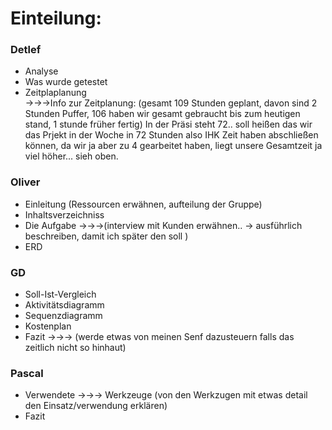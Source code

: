 # Einteilung:
### Detlef
- Analyse
- Was wurde getestet
- Zeitplaplanung    
->->->Info zur Zeitplanung: (gesamt 109 Stunden geplant, davon sind 2 Stunden Puffer, 106 haben wir gesamt gebraucht bis zum heutigen stand, 1 stunde früher fertig)    In der Präsi steht 72.. soll heißen das wir das Prjekt in der Woche in 72 Stunden also IHK Zeit haben abschließen können, da wir ja aber zu 4 gearbeitet haben, liegt unsere Gesamtzeit ja viel höher... sieh oben.


### Oliver
- Einleitung  (Ressourcen erwähnen, aufteilung der Gruppe)
- Inhaltsverzeichniss
- Die Aufgabe  ->->->(interview mit Kunden erwähnen.. -> ausführlich beschreiben, damit ich später den soll )  
- ERD

### GD
- Soll-Ist-Vergleich
- Aktivitätsdiagramm
- Sequenzdiagramm
- Kostenplan
- Fazit ->->-> (werde etwas von meinen Senf dazusteuern falls das zeitlich nicht so hinhaut)


### Pascal
- Verwendete ->->-> Werkzeuge (von den Werkzugen mit etwas detail den Einsatz/verwendung erklären)
- Fazit

